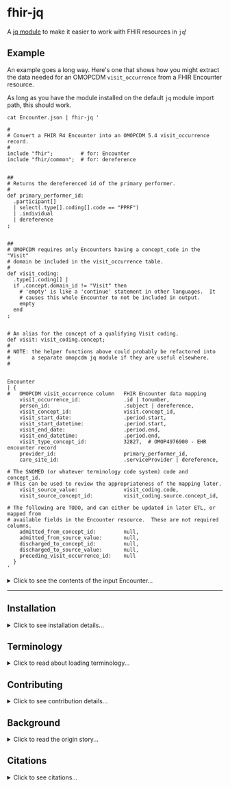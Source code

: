[//]: # ( COMMENT: URL references used in this README)
[Coherent]: https://doi.org/10.3390/electronics11081199
[demo project]: https://github.com/barabo/fhir-to-omop-demo
[exercism]: https://exercism.org/tracks/jq
[installation notes]: https://github.com/jqlang/jq?tab=readme-ov-file#installation
[jq module]: https://github.com/jqlang/jq?tab=readme-ov-file#installation
[SNOMED CT Editions]: https://confluence.ihtsdotools.org/display/DOCEXTPG/4.4.2+Edition+URI+Examples
[Using SNOMED CT]: https://terminology.hl7.org/SNOMEDCT.html

# fhir-jq
A [jq module] to make it easier to work with FHIR resources in `jq`!

## Example

An example goes a long way.  Here's one that shows how you might extract
the data needed for an OMOPCDM `visit_occurrence` from a FHIR Encounter
resource.

As long as you have the module installed on the default `jq` module import
path, this should work.

```jq
cat Encounter.json | fhir-jq '

#
# Convert a FHIR R4 Encounter into an OMOPCDM 5.4 visit_occurrence record.
#
include "fhir";         # for: Encounter
include "fhir/common";  # for: dereference


##
# Returns the dereferenced id of the primary performer.
#
def primary_performer_id:
  .participant[]
  | select(.type[].coding[].code == "PPRF")
  | .individual
  | dereference
;


##
# OMOPCDM requires only Encounters having a concept_code in the "Visit"
# domain be included in the visit_occurrence table.
#
def visit_coding:
  .type[].coding[] |
  if .concept.domain_id != "Visit" then
    # 'empty' is like a 'continue' statement in other languages.  It
    # causes this whole Encounter to not be included in output.
    empty
  end
;


# An alias for the concept of a qualifying Visit coding.
def visit: visit_coding.concept;
#
# NOTE: the helper functions above could probably be refactored into
#       a separate omopcdm jq module if they are useful elsewhere.
#


Encounter
| {
#   OMOPCDM visit_occurrence column   FHIR Encounter data mapping
    visit_occurrence_id:              .id | tonumber,
    person_id:                        .subject | dereference,
    visit_concept_id:                 visit.concept_id,
    visit_start_date:                 .period.start,
    visit_start_datetime:             .period.start,
    visit_end_date:                   .period.end,
    visit_end_datetime:               .period.end,
    visit_type_concept_id:            32827,  # OMOP4976900 - EHR encounter record
    provider_id:                      primary_performer_id,
    care_site_id:                     .serviceProvider | dereference,

# The SNOMED (or whatever terminology code system) code and concept_id.
# This can be used to review the appropriateness of the mapping later.
    visit_source_value:               visit_coding.code,
    visit_source_concept_id:          visit_coding.source.concept_id,

# The following are TODO, and can either be updated in later ETL, or mapped from
# available fields in the Encounter resource.  These are not required columns.
    admitted_from_concept_id:         null,
    admitted_from_source_value:       null,
    discharged_to_concept_id:         null,
    discharged_to_source_value:       null,
    preceding_visit_occurrence_id:    null
  }
'
```

<details><summary>Click to see the contents of the input Encounter...</summary>

```json
{
  "resourceType": "Encounter",
  "id": "4218",
  "meta": {
    "versionId": "1",
    "lastUpdated": "2024-06-01T20:19:17.304+00:00",
    "source": "#8IRCgpLiSxJLv3VD",
    "profile": [
      "http://hl7.org/fhir/us/core/StructureDefinition/us-core-encounter"
    ]
  },
  "identifier": [
    {
      "use": "official",
      "system": "https://github.com/synthetichealth/synthea",
      "value": "fe6a5bc3-6637-e625-daff-07fbd65c6b81"
    }
  ],
  "status": "finished",
  "class": {
    "system": "http://terminology.hl7.org/CodeSystem/v3-ActCode",
    "code": "AMB"
  },
  "type": [
    {
      "coding": [
        {
          "system": "http://snomed.info/sct",
          "code": "185349003",
          "display": "Encounter for check up (procedure)"
        }
      ],
      "text": "Encounter for check up (procedure)"
    }
  ],
  "subject": {
    "reference": "Patient/4217",
    "display": "Mr. Humberto482 Koss676"
  },
  "participant": [
    {
      "type": [
        {
          "coding": [
            {
              "system": "http://terminology.hl7.org/CodeSystem/v3-ParticipationType",
              "code": "PPRF",
              "display": "primary performer"
            }
          ],
          "text": "primary performer"
        }
      ],
      "period": {
        "start": "1959-02-22T06:37:53-05:00",
        "end": "1959-02-22T06:52:53-05:00"
      },
      "individual": {
        "reference": "Practitioner/2187",
        "display": "Dr. Douglass930 Windler79"
      }
    }
  ],
  "period": {
    "start": "1959-02-22T06:37:53-05:00",
    "end": "1959-02-22T06:52:53-05:00"
  },
  "location": [
    {
      "location": {
        "reference": "Location/54",
        "display": "MERCY MEDICAL CTR"
      }
    }
  ],
  "serviceProvider": {
    "reference": "Organization/53",
    "display": "MERCY MEDICAL CTR"
  }
}
```

<details><summary>Click to see the expected results...</summary>

---
This is the correct answer:
```json
```

Trick question!  Remember, this encounter did *not* qualify as a `Visit`, so we emitted
an `empty` and the entire record was skipped.

However, if we *invert* the criteria to *exclude* all visit encounters, it would result in
json that looks like this:

```json
{
  "visit_occurrence_id": 4218,
  "person_id": 4217,
  "visit_concept_id": 4085799,
  "visit_start_date": "1959-02-22T06:37:53-05:00",
  "visit_start_datetime": "1959-02-22T06:37:53-05:00",
  "visit_end_date": "1959-02-22T06:52:53-05:00",
  "visit_end_datetime": "1959-02-22T06:52:53-05:00",
  "visit_type_concept_id": 32827,
  "provider_id": 2187,
  "care_site_id": 53,
  "visit_source_value": "185349003",
  "visit_source_concept_id": null,
  "admitted_from_concept_id": null,
  "admitted_from_source_value": null,
  "discharged_to_concept_id": null,
  "discharged_to_source_value": null,
  "preceding_visit_occurrence_id": null
}
```

</details>

</details>

---
## Installation
<details><summary>Click to see installation details...</summary>

---
### Prerequisites
To use this `jq` module, you must first have `jq` installed.  Refer to the
source project for their [installation notes].

### Instructions
Instructions for 'Single User' and 'System Wide' are provided.

#### Single User
Place the contents of the `module` directory somewhere (anywhere) on your
system and define the following alias in your `.bashrc` (or `.zshrc`, or 
`.fishrc`, etc) file in your home directory.

As always, remember to source the file after you have made changes to it.

```bash
# The fhir-jq installation directory.
export FHIR_JQ="${HOME}/.jq/fhir"
export PATH="${PATH}:${FHIR_JQ}/../fhir-jq/bin"
mkdir -p "${FHIR_JQ}"
```

From the directory where you downloaded the sources, copy the module files
into the destination directory:

```bash
cp -a ./module/* "${FHIR_JQ}/"
cp -a ./fhir-jq "${FHIR_JQ}/../"
```

| Tip |
|:--- |
| If you set `FHIR_JQ="${HOME}/.jq/fhir"` and copy the module there, `jq` should be able to discover it automatically, since `${HOME}/.jq` is included in the default module search path.  This means you won't need to use `fhir-jq` to `include` the module in your `jq` filters. |

| Warning(s) |
|:---------- |
| This module is still in _very early_ development **and is subject to sudden changes**. |
| If you already have custom logic in a `~/.jq` **file** (_not a directory_), you can put your `~/.jq` file into `~/.jq/jq.jq` (yep, really) and put `module/*` into `~/.jq/`. |

#### System Wide

The default `jq` module search path is defined as:

```json
["~/.jq", "$ORIGIN/../lib/jq", "$ORIGIN/../lib"]
```
_Note: in this example, `${ORIGIN}` refers to the directory where `jq` is
installed.  Check `which jq` to see where that might be._

If you can place the `module` contents into any of these directories, `jq`
should be able to use the custom `fhir-jq` module functions without you
having to specify the `-L` flag when you invoke `jq`.

The recommended place for the scripts provided in `fhir-jq/bin` is `/usr/local/bin`.

</details>

## Terminology
<details><summary>Click to read about loading terminology...</summary>

---
This tool gives you the ability to inject code `concept` values into your documents
as they are being scanned by `jq`.  This can be useful if you need to then change the
way you handle documents based on the 'type' of codings they contain.  One example of
this is when translating FHIR to OMOP - in many cases the OMOP CDM requires that
data in certain tables be sourced only from qualifying encounters, observations,
measurements, etc.  To categorize the source data, the domain of the resource code 
can be used, which can be discovered from the code concept.

This tool does not include terminology sets, since many of them are proprietary or
require end user agreements that would be between yourself and the code set provider.

However, you are free to download terminology sets and make them available to this
tool using the helpers provided.

The main thing to know is that when `fhir-jq` encounters a terminology-coded code in
your source documents, it maps the code `"system"` value to a cached set of codes
which are prepared in advance by you (via the provided helper scripts).

The cached terminology data modules are to be stored in your module `terminology`
directory, under the `code-system` directory.  The URI of the code system determines
where to place the cached terminology set.

Note: Value systems are not yet supported, but will follow an analogous structure.

For example, the SNOMED code system uri `https://snomed.info/sct` maps to
`terminology/code-system/snomed.info/sct.json`.  If you wanted to use a specific
SNOMED CT code system such as `https://snomed.info/sct/900000000000207008/version/20130731`,
the codes for that system would be cached in
`terminology/code-system/snomed.info/sct/900000000000207008/version/20130731.json`.

Your cached codes must map the value of the coding `"code"` value to the code
concept values you want to inject into your document.

For example, if you wish to inject the concept for SNOMED code `1234` into an
`Encounter.type[].coding`, the `terminology/code-system/snomed.info/sct.json` file
must contain an entry such as:

```json
{
  "1234": {
    "concept_id": 4567,
    "concept_code": "1234"
  }
}
```

To enable this terminology data module, there must be a mapping in the 
`terminology/terminology.jq` module from the `"system"` value to the imported
data module.

```jq
# NOTE: Some example terminology system imports are as follows:
import "loinc.org"                       as $loinc           { search: "./code-system" };
import "nucc.org/provider-taxonomy"      as $nucc_p          { search: "./code-system" };
import "snomed.info/sct"                 as $sct             { search: "./code-system" };  # <---- IMPORTED DATA MODULE
import "urn:ietf:bcp:47"                 as $urn_ietf_bcp_47 { search: "./code-system" };
import "allergyintolerance-clinical"     as $hl7_cs_aic      { search: "./code-system/terminology.hl7.org/CodeSystem" };
import "allergyintolerance-verification" as $hl7_cs_aiv      { search: "./code-system/terminology.hl7.org/CodeSystem" };

##
# Maps a code system URI as found in a FHIR document to the imported
# terminology data module cache.
#
def code_system:
{
  "http://loinc.org":                                                      $loinc            [],
  "http://nucc.org/provider-taxonomy":                                     $nucc_p           [],
  "http://snomed.info/sct":                                                $sct              [],
# ^^^^^^^^^^^^^^^^^^^^^^^^ <---- MAPPED "system" URI to imported data module
  "http://terminology.hl7.org/CodeSystem/allergyintolerance-clinical":     $hl7_cs_aic       [],
  "http://terminology.hl7.org/CodeSystem/allergyintolerance-verification": $hl7_cs_aiv       [],
  "urn:ietf:bcp:47":                                                       $urn_ietf_bcp_47  []
};
```

The `fhir-jq/bin/terminology.sh` helper script (which is a work in progress) is designed
to make it easy to add terminology systems to `fhir-jq` through a set of CLI commands, which
update the `terminology/terminology.jq` module.  Since this is still being built, you may
have to manually add your code systems to enable them.

The `terminology/terminology.jq` module provides some helper functions to
allow you to inject concepts more eaily.

In your own filters, you can use them like this:

```jq
include "fhir";
FHIR_Resource("Encounter")
| .type |= injectConcepts
```

The provided `fhir/r4` module already provides an `Encounter` helper which injects concepts for you,
but only if your `fhir/config` data module is configured to do so (the default is to inject concepts).

</details>

## Contributing
<details><summary>Click to see contribution details...</summary>

### Learning `jq`.

If this project excites you but you don't know `jq` - check out the `jq` [exercism] track.

---
### Feedback
Thank you for giving this module a try - contributions are welcome!

#### Bugs
If you have found a bug, please submit an issue with the output of the
following command.

```bash
cat <<BUG_REPORT
<pre>
  uname -v: '$( uname -v )'
     SHELL: '${SHELL}'
  which jq: '$( which jq )'
     jq -V: '$( jq -V )'
   FHIR_JQ: '${FHIR_JQ}'
</pre>
BUG_REPORT
```

#### Submitting Issues
If you would like to request a feature to be implemented, please check the
existing issues before making a new request.

I am currently focusing on implementing functions to support working with
FHIR R4 input, but I welcome ideas about how to support other FHIR releases.

#### Submitting Pull Requests
Please fork this repository and create your pull request against the main
branch.  If there is an open issue that is addressed by your PR, please link
it in your PR.

### Prerequisites
There are no extra required packages or tools to be able to contribute to this project as `jq` has no installation dependencies!

### Project Layout
This section provides an overview of the project directory layout.  More
details may be found within `README.md` documents within each directory.

#### `fhir-jq/`
The `fhir-jq/bin` directory contains the `fhir-jq.sh` script, and a `fhir-jq`
symlink that points to it.  So, you can substitute `fhir-jq.sh` wherever you
see `fhir-jq` in examples.

There is a new `terminology.sh` helper script here, too.  With that, you can
control the loaded terminology sets available to `fhir-jq`.

#### `module/`
The `module` directory contains all the files that `jq` needs.  `jq` will
ignore any files here that do not end with either `.json` or `.jq`, so the
presence of `.gitignore` files (or whatever) will not affect how `jq`
behaves.

So, you can set your `${FHIR_JQ}` environment variable to resolve to a
`module` directory within a clone of this repo.  Then, by switching `git`
branches in your repo, you can test changes to the module dynamically.

```bash
# Example: cloning this repo into ~/code/fhir-jq/
mkdir -p ~/code/
cd ~/code/

# Clone via gh (or ssh / https, whatever works for you)
gh repo clone barabo/fhir-jq

# Update the env-var you specified in your shell .rc file.
export FHIR_JQ="${HOME}/code/fhir-jq/module"
```

#### `terminology/`
FHIR resources include coded terminology, which are used to categorize and
add context to resources.  In the top example in this README an `Encounter`
resource contains a SNOMED coding which looks like this.

```json
{
  "system": "http://snomed.info/sct",
  "code": "185349003",
  "display": "Encounter for check up (procedure)"
}
```

The terminology for the SNOMED code system is stored in `terminology/code-system/snomed.info/sct.json`
and contains an entry like this:

```json
{
...
  "185349003": {
    "concept_id": 4085799,
    "concept_name": "Encounter for check up",
    "domain_id": "Observation",
    "vocabulary_id": "SNOMED",
    "concept_class_id": "Procedure",
    "standard_concept": "S",
    "concept_code": "185349003",
    "valid_start_date": 20020131,
    "valid_end_date": 20991231,
    "invalid_reason": ""
  }
...
}
```

The `snomed.info/sct` submodule is imported into the `terminology` module in `terminology.jq` like this:

```jq
import "loinc.org"                  as $loinc            { search: "./code-system" };
import "nucc.org/provider-taxonomy" as $nucc_p           { search: "./code-system" };
import "snomed.info/sct"            as $sct              { search: "./code-system" };  # <----
import "urn:ietf:bcp:47"            as $urn_ietf_bcp_47  { search: "./code-system" };


##
# Maps a code system URI to the imported terminology cache.
#
def code_system:
{
# Here are some examples.  Uncomment these are you need them.
  "http://loinc.org":                  $loinc            [],
  "http://nucc.org/provider-taxonomy": $nucc_p           [],
  "http://snomed.info/sct":            $sct              [],  # <----
  "urn:ietf:bcp:47":                   $urn_ietf_bcp_47  []
};
```

This allows us to load any number of terminology code systems, and use any subset of the
codes that we want.  We do not need to load codes that we will never use!

<details><summary>Click for a deeper dive into how this works...</summary>

The logic injects the mapped code system objects into the document while it is processing
them.

```jq
##
# Returns the concept mapped to the current .code and .system,
# which has been cached in a data file imported by this module.
#
def concept:
  if .code == null then
    "ERROR: . has no 'code' key! . = \(.)\n"
    | halt_error(1)
  elif .system == null then
    "ERROR: . has no 'system' key! . = \(.)\n"
    | halt_error(1)
  elif code_system[.system] == null then
    "ERROR: not a known code-system: '\(.system)'\n"
    | halt_error(32)
  elif code_system[.system][.code] == null then
    debug("ERROR: concept_code '\(.code)' not in '\(.system)' terminology file.")
  else
    code_system[.system][.code]
  end
;


##
# Injects concepts into an array of objects with a system and code key.
#
def injectConcept:
  map(.concept = concept)
;


##
# Injects concepts into an array of objects with a coding array.
#
def injectConcepts:
  map(.coding |= injectConcept)
;
```

In other words, the transformed codable goes from this:

```json
{
  "system": "http://snomed.info/sct",
  "code": "185349003",
  "display": "Encounter for check up (procedure)"
}
```

to this:

```json
{
  "system": "http://snomed.info/sct",
  "code": "185349003",
  "display": "Encounter for check up (procedure)",
  "concept": {
    "concept_id": 4085799,
    "concept_name": "Encounter for check up",
    "domain_id": "Observation",
    "vocabulary_id": "SNOMED",
    "concept_class_id": "Procedure",
    "standard_concept": "S",
    "concept_code": "185349003",
    "valid_start_date": 20020131,
    "valid_end_date": 20991231,
    "invalid_reason": ""
  }
}
```

Having the concept included in the object allows us to categorize this
Encounter as an observation while it is being read.

</details>

---
#### `tests/`
`jq` natively supports running a series of simple tests which are read from
a file, which is passed to the `--run-tests` flag.  This module uses that
mechanism to test the provided code, so new features should include tests,
too.

```bash
./tests/run-all.sh
```

</details>

## Background
<details><summary>Click to read the origin story...</summary>

---

I was working on a [demo project] to convert FHIR resources formatted in
`.ndjson` from FHIR `R4` to an OMOPCDM tabular format.  I discovered the power
and flexibility of `jq` filters, and began writing lots of very
similar-looking and complex filter expressions to correctly select fields from
FHIR resources.  Then I discovered that `jq` supports custom functions, and
even loadable modules.  I started refactoring, and decided to move the logic
into a separate repo, since I think this part can stand on its own merit.

</details>

## Citations
<details><summary>Click to see citations...</summary>

---
### MITRE Health

This repo includes example FHIR resources that have been taken from the MITRE
Health [Coherent] data set, and should be cited according to their wishes.

🎉 Thank you, MITRE Health! 😘

If you download and use their data, remember to cite them!

```citation
Walonoski J, Hall D, Bates KM, Farris MH, Dagher J, Downs ME, Sivek RT,
Wellner B, Gregorowicz A, Hadley M, Campion FX, Levine L, Wacome K,
Emmer G, Kemmer A, Malik M, Hughes J, Granger E, Russell S.

The “Coherent Data Set”: Combining Patient Data and Imaging in a
Comprehensive, Synthetic Health Record.

Electronics. 2022; 11(8):1199.
```

https://doi.org/10.3390/electronics11081199

</details>
